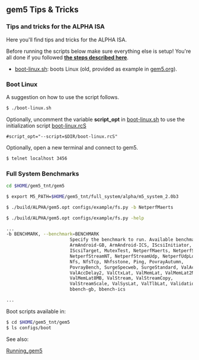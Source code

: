 ## gem5 Tips & Tricks
### **Tips and tricks for the ALPHA ISA**

Here you'll find tips and tricks for the ALPHA ISA.

Before running the scripts below make sure everything else is setup! You're
all done if you followed [**the steps described here**](../../README.md).

* [boot-linux.sh]: boots Linux (old, provided as example in
  [gem5.org](http://www.gem5.org/Download)).

### Boot Linux

A suggestion on how to use the script follows.

```bash
$ ./boot-linux.sh
```

Optionally, uncomment the variable **script_opt** in [boot-linux.sh] to use
the initialization script [boot-linux.rcS](boot-linux.rcS)

```
#script_opt="--script=$DIR/boot-linux.rcS"
```

Optionally, open a new terminal and connect to gem5.

```bash
$ telnet localhost 3456
```

### Full System Benchmarks

```bash
cd $HOME/gem5_tnt/gem5
```

```bash
$ export M5_PATH=$HOME/gem5_tnt/full_system/alpha/m5_system_2.0b3
```

```bash
$ ./build/ALPHA/gem5.opt configs/example/fs.py -b NetperfMaerts 
```

```bash
$ ./build/ALPHA/gem5.opt configs/example/fs.py -help

...
-b BENCHMARK, --benchmark=BENCHMARK
                        Specify the benchmark to run. Available benchmarks:
                        ArmAndroid-GB, ArmAndroid-ICS, IScsiInitiator,
                        IScsiTarget, MutexTest, NetperfMaerts, NetperfStream,
                        NetperfStreamNT, NetperfStreamUdp, NetperfUdpLocal,
                        Nfs, NfsTcp, Nhfsstone, Ping, PovrayAutumn,
                        PovrayBench, SurgeSpecweb, SurgeStandard, ValAccDelay,
                        ValAccDelay2, ValCtxLat, ValMemLat, ValMemLat2MB,
                        ValMemLat8MB, ValStream, ValStreamCopy,
                        ValStreamScale, ValSysLat, ValTlbLat, Validation,
                        bbench-gb, bbench-ics

...

```

Boot scripts available in:

```bash
$ cd $HOME/gem5_tnt/gem5
$ ls configs/boot
```

See also:

[Running_gem5]

[boot-linux.sh]: boot-linux.sh
[Running_gem5]: http://www.gem5.org/Running_gem5
